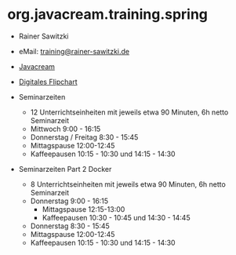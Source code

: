 # org.javacream.training.spring

* Rainer Sawitzki
* eMail: training@rainer-sawitzki.de
* [Javacream](http://javacream.org)

* [Digitales Flipchart](https://docs.google.com/presentation/d/1V3CzUgcAinR6FqokRKKI6NPQOB7Iuc_018gohOHZWnk/edit?usp=sharing)
  
* Seminarzeiten

  * 12 Unterrichtseinheiten mit jeweils etwa 90 Minuten, 6h netto Seminarzeit
  * Mittwoch 9:00 - 16:15
  * Donnerstag / Freitag 8:30 - 15:45
  * Mittagspause 12:00-12:45
  * Kaffeepausen 10:15 - 10:30 und 14:15 - 14:30


* Seminarzeiten Part 2 Docker

  * 8 Unterrichtseinheiten mit jeweils etwa 90 Minuten, 6h netto Seminarzeit
  * Donnerstag 9:00 - 16:15
    * Mittagspause 12:15-13:00
    * Kaffeepausen 10:30 - 10:45 und 14:30 - 14:45
  * Donnerstag 8:30 - 15:45
  *   Mittagspause 12:00-12:45
  *   Kaffeepausen 10:15 - 10:30 und 14:15 - 14:30

